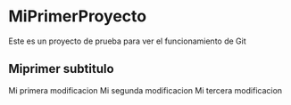 # MiPrimerProyecto
Este es un proyecto de prueba para ver el funcionamiento de Git

## Miprimer subtitulo
Mi primera modificacion
Mi segunda modificacion
Mi tercera modificacion



